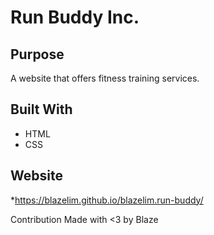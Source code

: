 # Run Buddy Inc.

## Purpose
A website that offers fitness training services.

## Built With
* HTML
* CSS

## Website
*https://blazelim.github.io/blazelim.run-buddy/

Contribution
Made with <3 by Blaze
